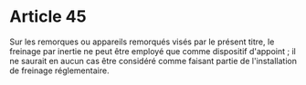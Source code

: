 # Article 45

Sur les remorques ou appareils remorqués visés par le présent titre, le freinage par inertie ne peut être employé que comme dispositif d'appoint ; il ne saurait en aucun cas être considéré comme faisant partie de l'installation de freinage réglementaire.
